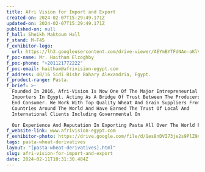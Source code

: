 ```yaml
---
title: Afri Vision for Import and Export
created-on: 2024-02-07T15:29:49.171Z
updated-on: 2024-02-07T15:29:49.171Z
published-on: null
f_hall: Sheikh Maktoum Hall
f_stand: M-F45
f_exhibitor-logo:
  url: https://lh3.googleusercontent.com/drive-viewer/AEYmBYTFdNAn-aKlVrvOqwj20MCTce7JqxrqE6XVLRVJJ5isdVtrFaS-9ey4nLcPjbCrlkNADOlVDPtwlHsvBSGIRgNLZ5ndJg=s1600
f_poc-name: Mr. Haitham Elzoghby
f_poc-phone: "+201121772222"
f_poc-email: haitham@afrivision-egypt.com
f_address: 40/16 Sidi Bishr Bahary Alexandria, Egypt.
f_product-range: Pasta.
f_brief: >-
  Founded In 2016, Afri-Vision Is Now One Of The Major Entrepreneurial Grain
  Importers In Egypt. Acting As A Bridge Of Trust Between The Producers And The
  End Consumer. We Work With Top Quality Wheat And Grain Suppliers From Over 10
  Countries Around The World And Have Earned The Trust Of Local And
  International Clients Including Governmental On 

  Our Experience And Reputation In Exporting Pasta All Over The World From The Early 2000s Is Beyond Doubt. We Believe That Our Clients Are Our Partners In Success And Their Satisfaction And The Satisfaction Of The End Consumer Is Our Number One Priority
f_website-link: www.afrivision-egypt.com
f_exhibitor-photo: https://drive.google.com/file/d/1es8nDVI73je2s9PlZ9nU1hKJajpCfzl_/view?usp=drive_link
tags: pasta-wheat-derivatives
layout: "[pasta-wheat-derivatives].html"
slug: afri-vision-for-import-and-export
date: 2024-02-11T10:31:30.484Z
---
```

